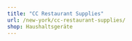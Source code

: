 ```yaml
---
title: "CC Restaurant Supplies"
url: /new-york/cc-restaurant-supplies/
shop: Haushaltsgeräte
---
```

